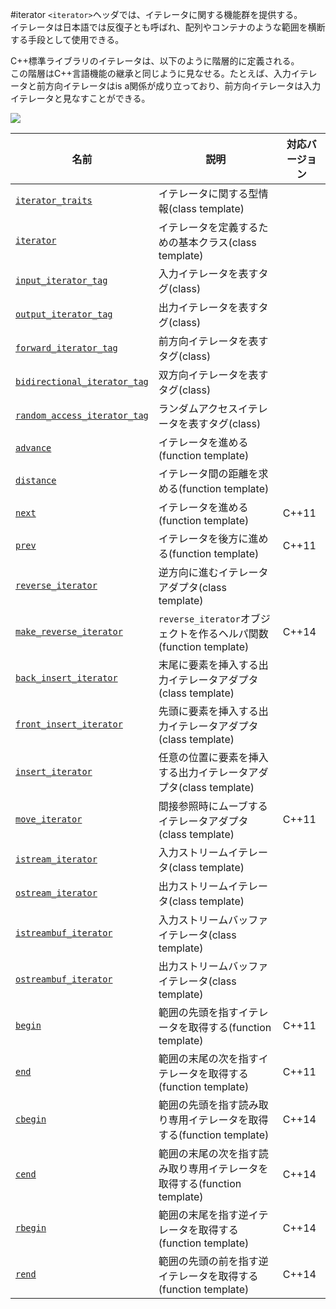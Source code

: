 #iterator
`<iterator>`ヘッダでは、イテレータに関する機能群を提供する。  
イテレータは日本語では反復子とも呼ばれ、配列やコンテナのような範囲を横断する手段として使用できる。  

C++標準ライブラリのイテレータは、以下のように階層的に定義される。  
この階層はC++言語機能の継承と同じように見なせる。たとえば、入力イテレータと前方向イテレータはis a関係が成り立っており、前方向イテレータは入力イテレータと見なすことができる。

![](https://raw.github.com/cpprefjp/image/master/reference/iterator/iterators.png)


| 名前 | 説明 | 対応バージョン |
|----------------------------------------------------|------------------------------------------|-------|
| [`iterator_traits`](./iterator/iterator_traits.md) | イテレータに関する型情報(class template) | |
| [`iterator`](./iterator/iterator.md) | イテレータを定義するための基本クラス(class template) | |
| [`input_iterator_tag`](./iterator/iterator_tag.md) | 入力イテレータを表すタグ(class) | |
| [`output_iterator_tag`](./iterator/iterator_tag.md) | 出力イテレータを表すタグ(class) | |
| [`forward_iterator_tag`](./iterator/iterator_tag.md) | 前方向イテレータを表すタグ(class) | |
| [`bidirectional_iterator_tag`](./iterator/iterator_tag.md) | 双方向イテレータを表すタグ(class) | |
| [`random_access_iterator_tag`](./iterator/iterator_tag.md) | ランダムアクセスイテレータを表すタグ(class) | |
| [`advance`](./iterator/advance.md) | イテレータを進める(function template) | |
| [`distance`](./iterator/distance.md) | イテレータ間の距離を求める(function template) | |
| [`next`](./iterator/next.md) | イテレータを進める(function template)       | C++11 |
| [`prev`](./iterator/prev.md) | イテレータを後方に進める(function template) | C++11 |
| [`reverse_iterator`](./iterator/reverse_iterator.md) | 逆方向に進むイテレータアダプタ(class template) | |
| [`make_reverse_iterator`](./iterator/make_reverse_iterator.md) | `reverse_iterator`オブジェクトを作るヘルパ関数(function template) | C++14 |
| [`back_insert_iterator`](./iterator/back_insert_iterator.md) | 末尾に要素を挿入する出力イテレータアダプタ(class template) | |
| [`front_insert_iterator`](./iterator/front_insert_iterator.md) | 先頭に要素を挿入する出力イテレータアダプタ(class template) | |
| [`insert_iterator`](./iterator/insert_iterator.md) | 任意の位置に要素を挿入する出力イテレータアダプタ(class template) | |
| [`move_iterator`](./iterator/move_iterator.md) | 間接参照時にムーブするイテレータアダプタ(class template) | C++11 |
| [`istream_iterator`](./iterator/istream_iterator.md) | 入力ストリームイテレータ(class template) | |
| [`ostream_iterator`](./iterator/ostream_iterator.md) | 出力ストリームイテレータ(class template) | |
| [`istreambuf_iterator`](./iterator/istreambuf_iterator.md) | 入力ストリームバッファイテレータ(class template) | |
| [`ostreambuf_iterator`](./iterator/ostreambuf_iterator.md) | 出力ストリームバッファイテレータ(class template) | |
| [`begin`](./iterator/begin.md) | 範囲の先頭を指すイテレータを取得する(function template) | C++11 |
| [`end`](./iterator/end.md) | 範囲の末尾の次を指すイテレータを取得する(function template) | C++11 |
| [`cbegin`](./iterator/cbegin.md) | 範囲の先頭を指す読み取り専用イテレータを取得する(function template) | C++14 |
| [`cend`](./iterator/cend.md) | 範囲の末尾の次を指す読み取り専用イテレータを取得する(function template) | C++14 |
| [`rbegin`](./iterator/rbegin.md) | 範囲の末尾を指す逆イテレータを取得する(function template) | C++14 |
| [`rend`](./iterator/rend.md) | 範囲の先頭の前を指す逆イテレータを取得する(function template) | C++14 |


